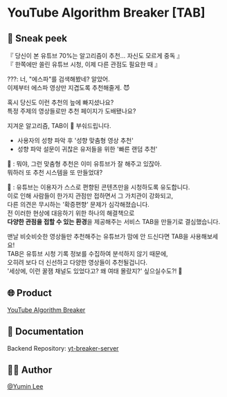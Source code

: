 # YouTube Algorithm Breaker [TAB]

## 👀 Sneak peek
『 당신이 본 유튜브 70%는 알고리즘이 추천… 자신도 모르게 중독 』  
『 한쪽에만 쏠린 유튜브 시청, 이제 다른 관점도 필요한 때 』

???: 너, "에스파"를 검색해봤네? 알았어.  
이제부터 에스파 영상만 지겹도록 추천해줄게. 😈

혹시 당신도 이런 추천의 늪에 빠지셨나요?  
특정 주제의 영상들로만 추천 페이지가 도배됐나요?  
  
지겨운 알고리즘, TAB이 👊 부숴드립니다.  
- 사용자의 성향 파악 후 '성향 맞춤형 영상 추천'
- 성향 파악 설문이 귀찮은 유저들을 위한 '빠른 랜덤 추천'  

🤔 : 뭐야, 그런 맞춤형 추천은 이미 유튜브가 잘 해주고 있잖아.  
뭐하러 또 추천 시스템을 또 만들었대?  

💬 : 유튜브는 이용자가 스스로 편향된 콘텐츠만을 시청하도록 유도합니다.  
이로 인해 사람들이 한가지 관점만 접하면서 그 가치관이 강화되고,  
다른 의견은 무시하는 '확증편향' 문제가 심각해졌습니다.  
전 이러한 현상에 대응하기 위한 하나의 해결책으로  
**다양한 관점을 접할 수 있는 환경**을 제공해주는 서비스 TAB을 만들기로 결심했습니다.  

맨날 비슷비슷한 영상들만 추천해주는 유튜브가 맘에 안 드신다면 TAB을 사용해보세요!  
TAB은 유튜브 시청 기록 정보를 수집하여 분석하지 않기 때문에,  
오히려 보다 더 신선하고 다양한 영상들이 추천될겁니다.  
'세상에, 이런 꿀잼 채널도 있었다고? 왜 여태 몰랐지?' 싶으실수도?! 🤭

## 🌐 Product
[YouTube Algorithm Breaker](https://yt-algorithm-breaker.netlify.app/)


## 📃 Documentation
Backend Repository: [yt-breaker-server](https://github.com/jin05154/yt-breaker-server)


## 🙋‍♀️ Author

[@Yumin Lee](https://www.github.com/jin05154)
